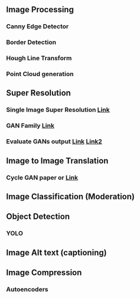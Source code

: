 ## Image Processing
### Canny Edge Detector

### Border Detection

### Hough Line Transform

### Point Cloud generation

## Super Resolution
### Single Image Super Resolution [Link](https://docs.google.com/document/d/e/2PACX-1vTFRh9h1UC2yC3NExAKkV09ji_Y7i6qRe2GBU3TCEyPnDF2Fwt48boarv04pqcaadT93T2ywjGErTWl/pub)

### GAN Family [Link](https://docs.google.com/document/d/e/2PACX-1vQVY0RSSyR_oH6_ruJjIj7MTQ9IrmBNq9uWVT8jncQ7FGfIYkWyRQIAhnGAOs0HG6Zz_Yh_9fHJBf-Z/pub)

### Evaluate GANs output [Link](https://arxiv.org/pdf/1802.03446.pdf) [Link2](https://lear.inrialpes.fr/people/alahari/papers/shmelkov18.pdf)

## Image to Image Translation
### Cycle GAN paper or [Link](https://towardsdatascience.com/cyclegan-learning-to-translate-images-without-paired-training-data-5b4e93862c8d) 

## Image Classification (Moderation)
## Object Detection
### YOLO

## Image Alt text (captioning)
## Image Compression
### Autoencoders 
